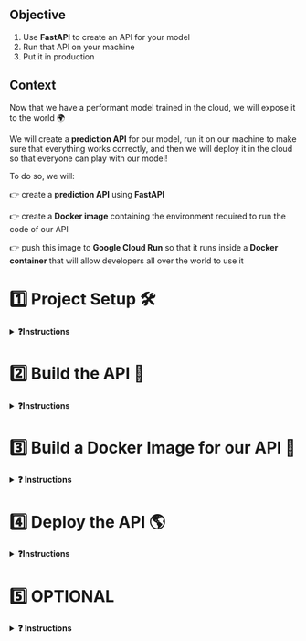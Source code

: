 ## Objective

1. Use **FastAPI** to create an API for your model
2. Run that API on your machine
3. Put it in production

## Context

Now that we have a performant model trained in the cloud, we will expose it to the world 🌍

We will create a **prediction API** for our model, run it on our machine to make sure that everything works correctly, and then we will deploy it in the cloud so that everyone can play with our model!

To do so, we will:

👉 create a **prediction API** using **FastAPI**

👉 create a **Docker image** containing the environment required to run the code of our API

👉 push this image to **Google Cloud Run** so that it runs inside a **Docker container** that will allow developers all over the world to use it

# 1️⃣ Project Setup 🛠

<details>
  <summary markdown='span'><strong>❓Instructions </strong></summary>

## Environment

Copy your `.env` file from the previous package version:

```bash
cp ~/code/<user.github_nickname>/{{local_path_to('07-ML-Ops/03-Automate-model-lifecycle/01-Automate-model-lifecycle')}}/.env .env
```

OR

Use the provided `env.sample`, replacing the environment variable values with yours.

## API Directory

A new `taxifare/api` directory has been added to the project to contain the code of the API along with 2 new configuration files, which can be found in your project's root directory:

```bash
.
├── Dockerfile          # 🎁 NEW: building instructions
├── Makefile            # good old manual task manager
├── README.md
├── requirements.txt    # all the dependencies you need to run the package
├── setup.py
├── taxifare
│   ├── api             # 🎁 NEW: API directory
│   │   ├── __init__.py
│   │   └── fast.py     # 🎁 NEW: where the API lives
│   ├── interface       # package entry point
│   └── ml_logic
└── tests
```

Now, have a look at the `requirements.txt`. You can see newcomers:

``` bash
# API
fastapi         # API framework
pytz            # time zone management
uvicorn         # web server
# tests
httpx           # HTTP client
pytest-asyncio  # asynchronous I/O support for pytest
```

⚠️ Make sure to perform a **clean install** of the package.

<details>
  <summary markdown='span'>❓How?</summary>

`make reinstall_package`, of course 😉

</details>

## Running the API with FastAPI and a Uvicorn Server

We provide you with a FastAPI skeleton in the `fast.py` file.

**💻 Try to launch the API now!**

<details>
  <summary markdown='span'>💡 Hint</summary>

You probably want a `uvicorn` web server with 🔥 hot-reloading...

In case you can't find the proper syntax, and look at your `Makefile`; we provided you with a new task: `run_api`.

If you run into the error `Address already in use`, the port `8000` on your local machine might already be occupied by another application.

You can check this by running `lsof -i :8000`. If the command returns something, then port `8000` is already in use.

In this case, specify another port in the [0, 65535] range in the `run_api` command using the `--port` parameter.
</details>

**❓ How do you consult your running API?**

<details>
  <summary markdown='span'>Answer</summary>

💡 Your API is available locally on port `8000`, unless otherwise specified 👉 [http://localhost:8000](http://localhost:8000).
Go visit it!

</details>

You have probably not seen much...yet!

**❓ Which endpoints are available?**

<details>
  <summary markdown='span'>Answer</summary>

There is only one endpoint (_partially_) implemented at the moment, the root endpoint `/`.
The "unimplemented" root page is a little raw, but remember that you can always find more info on the API using the Swagger endpoint 👉 [http://localhost:8000/docs](http://localhost:8000/docs)

</details>

</details>


# 2️⃣  Build the API 📡

<details>
  <summary markdown='span'><strong>❓Instructions </strong></summary>
An API is defined by its specifications (see [GitHub repositories API](https://docs.github.com/en/rest/repos/repos)). Below you will find the API specifications you need to implement.

## Specifications

### Root

- Denoted by the `/` character
- HTTP verb: `GET`

In order to easily test your `root` endpoint, use the following response example as a goal:
```json
{
    'greeting': 'Hello'
}
```

- 💻 Implement the **`root`** endpoint `/`
- 👀 Look at your browser 👉 **[http://localhost:8000](http://localhost:8000)**
- 🐛 Inspect the server logs and, if needed, add some **`breakpoint()`s** to debug

When and **only when** your API responds as required:
1. 🧪 Test your implementation with `make test_api_root`
2. 🧪 Track your progress on Kitt with  `make test_kitt` & push your code!

### Prediction

- Denoted by `/predict`
- HTTP verb: `GET`

It should accepts the following query parameters

<br>

| Name | Type | Sample |
|---|---|---|
| pickup_datetime | DateTime | `2013-07-06 17:18:00` |
| pickup_longitude | float | `-73.950655` |
| pickup_latitude | float | `40.783282` |
| dropoff_longitude | float | `-73.950655` |
| dropoff_latitude | float | `40.783282` |
| passenger_count | int | `2` |

<br>

It should return the following JSON
```json
{
    'fare_amount': 5.93
}
```

**❓ How would you proceed to implement the `/predict` endpoint? Discuss with your buddy 💬**

Ask yourselves the following questions:
- How should we build `X_pred`? How to handle timezones ?
- How can we reuse the `taxifare` model package in the most lightweight way ?
- How to render the correct response?

<details>
  <summary markdown='span'>💡 Hints</summary>

- Re-use the methods available in the `taxifare/ml_logic` package rather than the main routes in `taxifare/interface`; always load the minimum amount of code possible!

</details>


👀 Inspect the **response** in your **browser**, and inspect the **server logs** while you're at it

👉 Call on your browser [http://localhost:8000/predict?pickup_datetime=2014-07-06%2019:18:00&pickup_longitude=-73.950655&pickup_latitude=40.783282&dropoff_longitude=-73.984365&dropoff_latitude=40.769802&passenger_count=2](http://localhost:8000/predict?pickup_datetime=2014-07-06%2019:18:00&pickup_longitude=-73.950655&pickup_latitude=40.783282&dropoff_longitude=-73.984365&dropoff_latitude=40.769802&passenger_count=2)

👉 Or call from your CLI

```bash
curl -X 'GET' \
  'http://localhost:8000/predict?pickup_datetime=2014-07-06+19:18:00&pickup_longitude=-73.950655&pickup_latitude=40.783282&dropoff_longitude=-73.984365&dropoff_latitude=40.769802&passenger_count=2' \
  -H 'accept: application/json'
```

When and **only when** your API responds as required:
1. 🧪 Test your implementation with `make test_api_predict`
2. 🧪 Track your progress on Kitt with  `make test_kitt` & push your code!

**👏 Congrats, you've built your first ML predictive API!**

<br>

### ⚡️ Faster Predictions

Did you notice your predictions were a bit slow? Why do you think that is?

The answer is visible in your logs!

We want to avoid loading the heavy Deep Learning model from MLflow at each `GET` request! The trick is to load the model into memory on startup and store it in a global variable in `app.state`, which is kept in memory and accessible across all routes!

This will prove very useful for Demo Days!

<details>
  <summary markdown='span'>⚡️ like this ⚡️</summary>

```python
app = FastAPI()
app.state.model = ...

@app.get("/predict")
...
app.state.model.predict(...)
```

</details>



</details>


# 3️⃣ Build a Docker Image for our API 🐳

<details>
  <summary markdown='span'><strong>❓ Instructions </strong></summary>

We now have a working **predictive API** that can be queried from our local machine.

We want to make it available to the world. To do that, the first step is to create a **Docker image** that contains the environment required to run the API and make it run _locally_ on Docker.

**❓ What are the 3 steps to run the API on Docker?**

<details>
  <summary markdown='span'>Answer</summary>

1. **Create** a `Dockerfile` containing the instructions to build the API
2. **Build** the image
3. **Run** the API on Docker (locally) to ensure that it is responding as required

</details>

## 3.1) Setup

You need to have the Docker daemon running on your machine to be able to build and run the image.

**💻 Launch Docker Daemon**

<details>
  <summary markdown='span'>macOS</summary>

Launch the Docker app, you should see a whale on your menu bar.

<a href="https://wagon-public-datasets.s3.amazonaws.com/data-science-images/DE/macos-docker-desktop-running.png" target="_blank"><img src="https://wagon-public-datasets.s3.amazonaws.com/data-science-images/DE/macos-docker-desktop-running.png" width="150" alt="verify that Docker Desktop is running"></a>

</details>

<details>
  <summary markdown='span'>Windows WSL2 & Ubuntu</summary>

Launch the Docker app, you should see a whale on your taskbar (Windows).

<a href="https://wagon-public-datasets.s3.amazonaws.com/data-science-images/DE/windows-docker-app.png" target="_blank"><img src="https://wagon-public-datasets.s3.amazonaws.com/data-science-images/DE/windows-docker-app.png" width="150" alt="verify that Docker Desktop is running"></a>

</details>

**✅ Check whether the Docker daemon is up and running with `docker info` in your Terminal**

A nice stack of logs should print:
<br>
<a href="https://github.com/lewagon/data-setup/raw/master/images/docker_info.png" target="_blank"><img src='https://github.com/lewagon/data-setup/raw/master/images/docker_info.png' width=150></a>


## 3.2) `Dockerfile`

As a reminder, here is the project directory structure:

```bash
.
├── Dockerfile          # 🆕 Building instructions
├── Makefile
├── README.md
├── requirements.txt    # All the dependencies you need to run the package
├── setup.py            # Package installer
├── taxifare
│   ├── api
│   │   ├── __init__.py
│   │   └── fast.py     # ✅ Where the API lays
│   ├── interface       # Manual entry points
│   └── ml_logic
└── tests
```

**❓ What are the key ingredients a `Dockerfile` needs to cook a delicious Docker image?**

<details>
  <summary markdown='span'>Answer</summary>

Here are the most common instructions for any good `Dockerfile`:
- `FROM`: select a base image for our image (the environment in which we will run our code), this is usually the first instruction
- `COPY`: copy files and directories into our image (our package and the associated files, for example)
- `RUN`: execute a command **inside** of the image being built (for example, `pip install -r requirements.txt` to install package dependencies)
- `CMD`: the **main** command that will be executed when we run our **Docker image**. There can only be one `CMD` instruction in a `Dockerfile`. It is usually the last instruction!

</details>

**❓ What should the base image contain so we can build our image on top of it?**

<details>
  <summary markdown='span'>💡 Hints</summary>

You can start from a raw Linux (Ubuntu) image, but then you'll have to install Python and `pip` before installing `taxifare`!

OR

You can choose an image with Python (and pip) already installed! (recommended) ✅

</details>

**💻 In the `Dockerfile`, write the instructions needed to build the API image following these specifications:** <br>
_Feel free to use the checkboxes below to help you keep track of what you've already done_ 😉


The image should contain:
<br>
<input type="checkbox" id="dockertask1" name="dockertask1" style="margin-left: 20px;">
<label for="dockertask1"> the same Python version of your virtual env</label><br>
<input type="checkbox" id="dockertask2" name="dockertask2" style="margin-left: 20px;">
<label for="dockertask2"> all the directories from the `/taxifare` project needed to run the API</label><br>
<input type="checkbox" id="dockertask3" name="dockertask3" style="margin-left: 20px;">
<label for="dockertask3"> the list of dependencies (don't forget to install them!)</label><br>

The web server should:
<br>
<input type="checkbox" id="dockertask4" name="dockertask4" style="margin-left: 20px;">
<label for="dockertask4"> launch when a container is started from the image</label><br>
<input type="checkbox" id="dockertask5" name="dockertask5" style="margin-left: 20px;">
<label for="dockertask5"> listen to the HTTP requests coming from outside the container (see `host` parameter)</label><br>
<input type="checkbox" id="dockertask6" name="dockertask6" style="margin-left: 20px;">
<label for="dockertask6"> be able to listen to a specific port defined by an environment variable `$PORT` (see `port` parameter)</label><br>

<details>
  <summary markdown='span'>⚡️ Kickstart pack</summary>

Here is the skeleton of the `Dockerfile`:

  ```Dockerfile
  FROM image
  COPY taxifare
  COPY dependencies
  RUN install dependencies
  CMD launch API web server
  ```

</details>


**❓ How do you check if the `Dockerfile` instructions will execute what you want?**

<details>
  <summary markdown='span'>Answer</summary>

You can't at this point! 😁 You need to build the image and check if it contains everything required to run the API. Go to the next section: Build the API image.
</details>

## 3.3) Build the API image

Now is the time to **build** the API image so you can check if it satisfies all requirements, and to be able to run it on Docker.

**💻 Choose a Docker image name and add it to your `.env`**.
You will be able to reuse it in the `docker` commands:

``` bash
GAR_IMAGE=taxifare
```

**💻 Then, make sure you are in the directory of the `Dockefile` and build `.`** :

```bash
docker build --tag=$GAR_IMAGE:dev .
```


**💻 Once built, the image should be visible in the list of images built with the following command**:

``` bash
docker images
```
<img src='https://wagon-public-datasets.s3.amazonaws.com/data-science-images/07-ML-OPS/docker_images.png'>

🤔 The image you are looking for does not appear in the list? Ask for help 🙋‍♂️

## 3.4) Check the API Image

Now that the image is built, let's verify that it satisfies the specifications to run the predictive API. Docker comes with a handy command to **interactively** communicate with the shell of the image:

``` bash
docker run -it -e PORT=8000 -p 8000:8000 $GAR_IMAGE:dev sh
```

<details>
  <summary markdown='span'>🤖 Command composition</summary>

- `docker run $GAR_IMAGE`: run the image
- `-it`: enable the interactive mode
- `-e PORT=8000`: specify the environment variable `$PORT` to which the image should listen
- `sh`: launch a shell console
</details>

A shell console should open, you are now inside the image 👏

**💻 Verify that the image is correctly set up:**

<input type="checkbox" id="dockertask7" name="dockertask7" style="margin-left: 20px;">
<label for="dockertask7"> The python version is the same as in your virtual env</label><br>
<input type="checkbox" id="dockertask8" name="dockertask8" style="margin-left: 20px;">
<label for="dockertask8"> The `/taxifare` directory exists</label><br>
<input type="checkbox" id="dockertask9" name="dockertask9" style="margin-left: 20px;">
<label for="dockertask9"> The `requirements.txt` file exists</label><br>
<input type="checkbox" id="dockertask10" name="dockertask10" style="margin-left: 20px;">
<label for="dockertask10"> The dependencies are all installed</label><br>

<details>
  <summary markdown='span'>🙈 Solution</summary>

- `python --version` to check the Python version
- `ls` to check the presence of the files and directories
- `pip list` to check if requirements are installed
</details>

Exit the terminal and stop the container at any moment with:

``` bash
exit
```

**✅ ❌ All good? If something is missing, you will probably need to fix your `Dockerfile` and re-build the image**

## 3.5) Run the API Image

In the previous section you learned how to interact with the shell inside the image. Now is the time to run the predictive API image and test if the API responds as it should.

**💻 Try to actually run the image**

You want to `docker run ...` without the `sh` command at the end, so as to trigger the `CMD` line of your Dockerfile, instead of just opening a shell.

``` bash
docker run -it -e PORT=8000 -p 8000:8000 $GAR_IMAGE:dev
```

**😱 It is probably crashing with errors involving environment variables**

**❓ What's wrong? What's the difference between your local environment and your image environment? 💬 Discuss with your buddy.**

<details>
  <summary markdown='span'>Answer</summary>

There is **no** `.env` in the image! The image has **no** access to the environment variables 😈
</details>

**💻 Adapt the run command so the `.env` is sent to the image (use `docker run --help` to help you!)**

<details>
  <summary markdown='span'>🙈 Solution</summary>

`--env-file` to the rescue!

```bash
docker run -e PORT=8000 -p 8000:8000 --env-file your/path/to/.env $GAR_IMAGE:dev
```
</details>

**❓ How would you check that the image runs correctly?**

<details>
  <summary markdown='span'>💡 Hints</summary>

The API should respond in your browser, go visit it!

Also, you can check if the image runs with `docker ps` in a new Terminal tab or window

</details>


### It's alive! 😱 🎉

<br>

**👀 Inspect your browser response 👉 [http://localhost:8000/predict?pickup_datetime=2014-07-06&19:18:00&pickup_longitude=-73.950655&pickup_latitude=40.783282&dropoff_longitude=-73.984365&dropoff_latitude=40.769802&passenger_count=2](http://localhost:8000/predict?pickup_datetime=2014-07-06&19:18:00&pickup_longitude=-73.950655&pickup_latitude=40.783282&dropoff_longitude=-73.984365&dropoff_latitude=40.769802&passenger_count=2)**

**🛑 You can stop your container with `docker container stop <CONTAINER_ID>`**


👏 Congrats, you've built your first ML predictive API inside a Docker container!

<br>


## 3.6) Optimized image

### 3.6.1) Smarter image 🧠

**🤔 How do you avoid rebuilding all pip dependencies each time taxifare code is changed?**

<details>
  <summary markdown='span'>🎁 Solution</summary>

By leveraging Docker caching layer per layer. If you don't update a deeper layer, docker will not rebuild it!

```Dockerfile
FROM python:3.8.12-buster

WORKDIR /prod

# First, pip install dependencies
COPY requirements.txt requirements.txt
RUN pip install -r requirements.txt

# Then only, install taxifare!
COPY taxifare taxifare
COPY setup.py setup.py
RUN pip install .

# ...

```

</details>


**🤔 How do you make use of the local caching mechanism we put in place for CSVs and Models?**

<details>
  <summary markdown='span'>🎁 Solution</summary>

By recreating the same local storage structure !

```Dockerfile
# [...]
COPY taxifare taxifare
COPY setup.py setup.py
RUN pip install .

# We already have a make command for that!
COPY Makefile Makefile
RUN make reset_local_files

```
</details>

### 3.6.2) Lighter image 🪶

As a responsible ML Engineer, you know that the size of an image is important when it comes to production. Depending on the base image you used in your `Dockerfile`, the API image could be huge:
- `python:3.8.12-buster` 👉 `3.9GB`
- `python:3.8.12-slim`   👉 `3.1GB`
- `python:3.8.12-alpine` 👉 `3.1GB`

**❓ What is the heaviest requirement used by your API?**

<details>
  <summary markdown='span'>Answer</summary>

No doubt it is `tensorflow` with 1.1GB! Let's find a base image that is already optimized for it.
</details>

**📝 Change your base image [Only for Intel processor users]**

<details>
  <summary markdown='span'>Instructions</summary>

Let's use a [tensorflow docker image](https://hub.docker.com/r/tensorflow/tensorflow) instead! It's a Ubuntu with Python and Tensorflow already installed!

- 💻 Update your `Dockerfile` base image with either `tensorflow/tensorflow:2.10.0` (if you are on an Intel processor only)
- 💻 Remove `tensorflow` from your `requirements.txt` because it is now pre-build with the image.
- 💻 Build a lightweight local image of your API (you can use a tag:'light' on this new image to differentiate it from the heavy one built previously: `docker build --tag=$GAR_IMAGE:light .`
- ✅ Make sure the API is still up and running
- 👀 Inspect the space saved with `docker images` and feel happy
</details>


### 3.6.3) Prod-ready image (finally!) ☁️

👏 Everything runs fine on your local machine. Great. We will now deploy your image on servers that are going to run these containers online for you.

However, note that these servers (Google Cloud Run servers) will be running on **AMD/Intel x86 processors**, not ARM/M1, as most cloud providers still run on Intel.

<details>
  <summary markdown='span'><strong>🚨 If you have Mac Silicon (M-chips) or ARM CPU, read carefully</strong></summary>

The solution is to use one image to test your code locally (you have just done it above), and another one to push your code to production.

- Tell Docker to build the image specifically for Intel/AMD processors and give it a new tag:'light-intel':  `docker build --platform linux/amd64 -t $GAR_IMAGE:light-intel .`
- You will **not** be able to run this image locally, but this is the one you will be able push online to the GCP servers!
- You should now have 3 images:
  - `$GAR_IMAGE:dev`
  - `$GAR_IMAGE:light`
  - `$GAR_IMAGE:light-intel`

</details>


**📝 Make a final image tagged "prod", by removing useless python packages**
- Create `requirement_prod.txt` by stripping-out `requirement.txt` from anything you will not need in production (e.g pytest, ipykernel, matplotlib etc...)
- Build your final image and tag it `docker build -t $GAR_IMAGE:light-intel .`


</details>


# 4️⃣ Deploy the API 🌎

<details>
  <summary markdown='span'><strong>❓Instructions </strong></summary>

Now that we have built a **predictive API** Docker image that we can run on our local machine, we are 2 steps away from deploying; we just need to:
1. push the **Docker image** to **Google Container Registry**
2. deploy the image on **Google Cloud Run** so that it gets instantiated into a **Docker container**

## 4.1) Push our prod image to Google Container Registry

**❓What is the purpose of Google Container Registry?**

<details>
  <summary markdown='span'>Answer</summary>

**Google Artifact Registry** is a cloud storage service for Docker (and similar technology) images with the purpose of allowing **Cloud Run** or **Kubernetes Engine** to serve them.

It is, in a way, similar to **GitHub** allowing you to store your git repositories in the cloud — except Google Artifact Registry lacks a dedicated user interface and additional services such as `forks` and `pull requests`).

</details>


### Build and Push the Image to GAR

Now we are going to build our image again. This should be pretty fast since Docker is smart and is going to reuse all the building blocks that were previously used to build the prediction API image.

First, let's make sure to enable the [Google Artifact Registry API](https://console.cloud.google.com/flows/enableapi?apiid=artifactregistry.googleapis.com&redirect=https://cloud.google.com/artifact-registry/docs/docker/store-docker-container-images) for your project in GCP.

Once this is done, let's allow the `docker` command to push an image to GCP within our region.

``` bash
gcloud auth configure-docker $GCP_REGION-docker.pkg.dev
```

Lets create a repo in that region as well!

```bash
gcloud artifacts repositories create taxifare --repository-format=docker \
--location=$GCP_REGION --description="Repository for storing taxifare images"
```

Lets build our image ready to push to that repo

``` bash
docker build -t  $GCP_REGION-docker.pkg.dev/$GCP_PROJECT_ID/taxifare/$GAR_IMAGE:prod
```

Again, let's make sure that our image runs correctly, so as to avoid wasting time pushing a broken image to the cloud.

``` bash
docker run -e PORT=8000 -p 8000:8000 --env-file .env $GCP_REGION-docker.pkg.dev/$GCP_PROJECT_ID/taxifare/$GAR_IMAGE:prod
```
Visit [http://localhost:8000/](http://localhost:8000/) and check whether the API is running as expected.

We can now push our image to Google Artifact Registry.

``` bash
docker push $GCP_REGION-docker.pkg.dev/$GCP_PROJECT_ID/taxifare/$GAR_IMAGE:prod
```

The image should be visible in the [GCP console](https://console.cloud.google.com/artifacts/).

## 4.2) Deploy the Artifact Registry Image to Google Cloud Run

Add a `--memory` flag to your project configuration and set it to `2Gi` (use `GAR_MEMORY` in `.env`)

👉 This will allow your container to run with **2GiB (= [Gibibyte](https://simple.wikipedia.org/wiki/Gibibyte))** of memory

**❓ How does Cloud Run know the values of the environment variables to be passed to your container? Discuss with your buddy 💬**

<details>
  <summary markdown='span'>Answer</summary>

It does not. You need to provide a list of environment variables to your container when you deploy it 😈

</details>

**💻 Using the `gcloud run deploy --help` documentation, identify a parameter that allows you to pass environment variables to your container on deployment**

<details>
  <summary markdown='span'>Answer</summary>

The `--env-vars-file` is the correct one!

```bash
gcloud run deploy --env-vars-file .env.yaml
```

<br>
Tough luck, the `--env-vars-file` parameter takes as input the name of a YAML (pronounced "yemil") file containing the list of environment variables to be passed to the container.

</details>

**💻 Create a `.env.yaml` file containing all the necessary environment variables**

You can use the provided `.env.sample.yaml` file as a source for the syntax (do not forget to update the values of the parameters). All values should be strings

**❓ What is the purpose of Cloud Run?**

<details>
  <summary markdown='span'>Answer</summary>

Cloud Run will instantiate the image into a container and run the `CMD` instruction inside of the `Dockerfile` of the image. This last step will start the `uvicorn` server, thus serving our **predictive API** to the world 🌍

</details>

Let's run one last command 🤞

``` bash
gcloud run deploy --image $GCP_REGION-docker.pkg.dev/$GCP_PROJECT_ID/taxifare/$GAR_IMAGE:prod --memory $GAR_MEMORY --region $GCP_REGION --env-vars-file .env.yaml
```

After confirmation, you should see something like this, indicating that the service is live 🎉

```bash
Service name (wagon-data-tpl-image):
Allow unauthenticated invocations to [wagon-data-tpl-image] (y/N)?  y

Deploying container to Cloud Run service [wagon-data-tpl-image] in project [le-wagon-data] region [europe-west1]
✓ Deploying new service... Done.
  ✓ Creating Revision... Revision deployment finished. Waiting for health check to begin.
  ✓ Routing traffic...
  ✓ Setting IAM Policy...
Done.
Service [wagon-data-tpl-image] revision [wagon-data-tpl-image-00001-kup] has been deployed and is serving 100 percent of traffic.
Service URL: https://wagon-data-tpl-image-xi54eseqrq-ew.a.run.app
```

🧪 Write down your service URL in your local `.env` file so we can test it!

```bash
SERVICE_URL=https://wagon-data-tpl-image-xi54eseqrq-ew.a.run.app
```

Then finally,

```bash
direnv reload
make test_api_on_prod
make test_kitt
```

**👏👏👏👏 MASSIVE CONGRATS 👏👏👏**
You deployed your first ML predictive API!
Any developer in the world 🌍 is now able to browse to the deployed url and get a prediction using the API 🤖!

<br>

## 4.3) Stop everything and save money 💸

⚠️ Keep in mind that you pay for the service as long as it is up 💸

You can look for any running cloud run services using

``` bash
gcloud run services list
```

You can shut down any instance with

``` bash
gcloud run services delete $INSTANCE
```

You can also stop (or kill) your local docker image to free up memory on your local machine

``` bash
docker stop 152e5b79177b  # ⚠️ use the correct CONTAINER ID
docker kill 152e5b79177b  # ☢️ only if the image refuses to stop (did someone create an ∞ loop?)
```
Remember to stop the Docker daemon in order to free resources on your machine once you are done using it.

<details>
  <summary markdown='span'>macOS</summary>

Stop the `Docker.app` by clicking on **whale > Quit Docker Desktop** in the menu bar.
</details>

<details>
  <summary markdown='span'>Windows WSL2/Ubuntu</summary>

Stop the Docker app by right-clicking the whale on your taskbar.
</details>

</details>


# 5️⃣ OPTIONAL

<details>
  <summary markdown='span'><strong>❓ Instructions </strong></summary>

## 1) Create a /POST request to be able to return batch predictions

Let's look at our `/GET` route format

```bash
http://localhost:8000/predict?pickup_datetime=2014-07-06&19:18:00&pickup_longitude=-73.950655&pickup_latitude=40.783282&dropoff_longitude=-73.984365&dropoff_latitude=40.769802&passenger_count=2
```

🤯 How would you send a prediction request for 1000 rows at once?

The URL query string (everything after `?` in the URL above) is not able to send a large volume of data.

### Welcome to `/POST` HTTP Requests

- Your goal is to be able to send a batch of 1000 new predictions at once!
- Try to read more about POST in the [FastAPI docs](https://fastapi.tiangolo.com/tutorial/body/#request-body-path-query-parameters), and implement it in your package

## 2) Read about sending images 📸 via /POST requests to CNN models

In anticipation of your Demo Day, you might be wondering how to send unstructured data like images (or videos, sounds, etc.) to your Deep Learning model in prod.


👉 Bookmark [Le Wagon - data-template](https://github.com/lewagon/data-templates), and try to understand & reproduce the project boilerplate called "[sending-images-streamlit-fastapi](https://github.com/lewagon/data-templates/tree/main/project-boilerplates/sending-images-streamlit-fastapi)"


</details>
